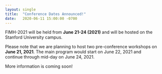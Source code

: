 ```yaml
---
layout: single
title:  "Conference Dates Announced!"
date:   2020-06-11 15:00:00 -0700
---
```


FIMH-2021 will be held from **June 21-24 (2021)** and will be hosted on the Stanford University campus.

Please note that we are planning to host two pre-conference workshops on **June 21, 2021**. The main program would start on June 22, 2021 and continue through mid-day on June 24, 2021.

More information is coming soon! 
